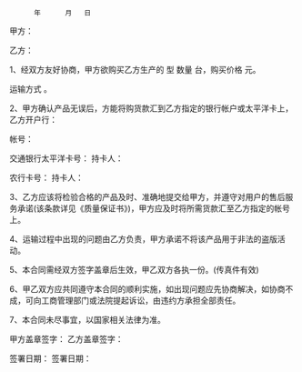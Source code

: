 
 


          年      月   日


甲方：                


乙方：


1、经双方友好协商，甲方欲购买乙方生产的            型            数量    台，购买价格       元。


运输方式                     。


2、甲方确认产品无误后，方能将购货款汇到乙方指定的银行帐户或太平洋卡上，乙方开户行：


帐号：                    


交通银行太平洋卡号：                     持卡人：


农行卡号：                      持卡人：


3、乙方应该将检验合格的产品及时、准确地提交给甲方，并遵守对用户的售后服务承诺(该条款详见《质量保证书》)，甲方应及时将所需货款汇至乙方指定的帐号上。


4、运输过程中出现的问题由乙方负责，甲方承诺不将该产品用于非法的盗版活动。


5、本合同需经双方签字盖章后生效，甲乙双方各执一份。(传真件有效)


6、甲乙双方应共同遵守本合同的顺利实施，如出现问题应先协商解决，如协商不成，可向工商管理部门或法院提起诉讼，由违约方承担全部责任。


7、本合同未尽事宜，以国家相关法律为准。


甲方盖章签字：                       乙方盖章签字：


签署日期：                         签署日期：




 


 

 
 
 
 
 
  


  
 

  


  


  
 
 
 
 

